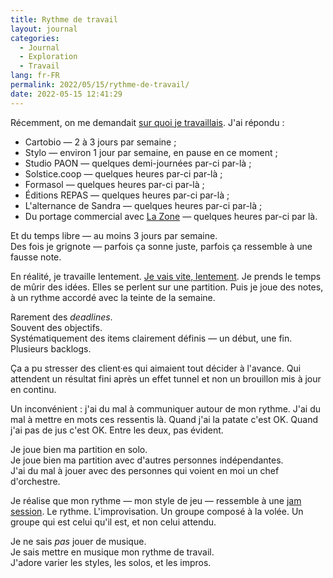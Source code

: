```yaml
---
title: Rythme de travail
layout: journal
categories:
  - Journal
  - Exploration
  - Travail
lang: fr-FR
permalink: 2022/05/15/rythme-de-travail/
date: 2022-05-15 12:41:29
---
```


Récemment, on me demandait [sur quoi je travaillais](https://détour.studio). J'ai répondu :

- Cartobio — 2 à 3 jours par semaine ;
- Stylo — environ 1 jour par semaine, en pause en ce moment ;
- Studio PAON — quelques demi-journées par-ci par-là ;
- Solstice.coop — quelques heures par-ci par-là ;
- Formasol — quelques heures par-ci par-là ;
- Éditions REPAS — quelques heures par-ci par-là ;
- L'alternance de Sandra — quelques heures par-ci par-là ;
- Du portage commercial avec [La Zone](http://la.zone) — quelques heures par-ci par là.

Et du temps libre — au moins 3 jours par semaine.\
Des fois je grignote — parfois ça sonne juste, parfois ça ressemble à une fausse note.

En réalité, je travaille lentement. [Je vais vite, lentement](/2022/04/29/non-contradictions/). Je prends le temps de mûrir des idées. Elles se perlent sur une partition. Puis je joue des notes, à un rythme accordé avec la teinte de la semaine.

Rarement des _deadlines_.\
Souvent des objectifs.\
Systématiquement des items clairement définis — un début, une fin. Plusieurs backlogs.

Ça a pu stresser des client·es qui aimaient tout décider à l'avance. Qui attendent un résultat fini après un effet tunnel et non un brouillon mis à jour en continu.

Un inconvénient : j'ai du mal à communiquer autour de mon rythme. J'ai du mal à mettre en mots ces ressentis là. Quand j'ai la patate c'est OK. Quand j'ai pas de jus c'est OK. Entre les deux, pas évident.

Je joue bien ma partition en solo.\
Je joue bien ma partition avec d'autres personnes indépendantes.\
J'ai du mal à jouer avec des personnes qui voient en moi un chef d'orchestre.

Je réalise que mon rythme — mon style de jeu — ressemble à une [jam session](https://fr.wikipedia.org/wiki/Jam_session). Le rythme. L'improvisation. Un groupe composé à la volée. Un groupe qui est celui qu'il est, et non celui attendu.

Je ne sais _pas_ jouer de musique.\
Je sais mettre en musique mon rythme de travail.\
J'adore varier les styles, les solos, et les impros.